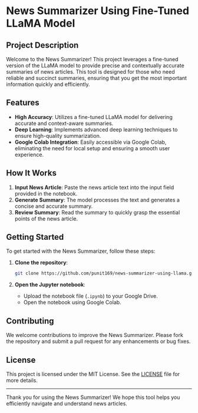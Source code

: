 # News Summarizer Using Fine-Tuned LLaMA Model

## Project Description

Welcome to the News Summarizer! This project leverages a fine-tuned version of the LLaMA model to provide precise and contextually accurate summaries of news articles. This tool is designed for those who need reliable and succinct summaries, ensuring that you get the most important information quickly and efficiently.

## Features

- **High Accuracy**: Utilizes a fine-tuned LLaMA model for delivering accurate and context-aware summaries.
- **Deep Learning**: Implements advanced deep learning techniques to ensure high-quality summarization.
- **Google Colab Integration**: Easily accessible via Google Colab, eliminating the need for local setup and ensuring a smooth user experience.

## How It Works

1. **Input News Article**: Paste the news article text into the input field provided in the notebook.
2. **Generate Summary**: The model processes the text and generates a concise and accurate summary.
3. **Review Summary**: Read the summary to quickly grasp the essential points of the news article.

## Getting Started

To get started with the News Summarizer, follow these steps:

1. **Clone the repository**:
    ```sh
    git clone https://github.com/punit169/news-summarizer-using-llama.git
    ```

2. **Open the Jupyter notebook**:
    - Upload the notebook file (`.ipynb`) to your Google Drive.
    - Open the notebook using Google Colab.

## Contributing

We welcome contributions to improve the News Summarizer. Please fork the repository and submit a pull request for any enhancements or bug fixes.

## License

This project is licensed under the MIT License. See the [LICENSE](LICENSE) file for more details.

---

Thank you for using the News Summarizer! We hope this tool helps you efficiently navigate and understand news articles.

